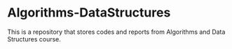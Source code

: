 # Algorithms-DataStructures
This is a repository that stores codes and reports from Algorithms and Data Structures course.
